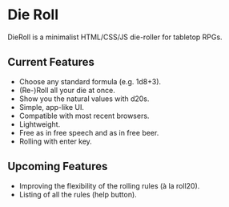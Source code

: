 # Die Roll

DieRoll is a minimalist HTML/CSS/JS die-roller for tabletop RPGs.

## Current Features

- Choose any standard formula (e.g. 1d8+3).
- (Re-)Roll all your die at once.
- Show you the natural values with d20s.
- Simple, app-like UI.
- Compatible with most recent browsers.
- Lightweight.
- Free as in free speech and as in free beer.
- Rolling with enter key.

## Upcoming Features
- Improving the flexibility of the rolling rules (à la roll20).
- Listing of all the rules (help button).
